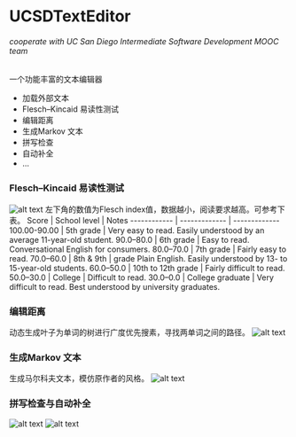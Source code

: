 # UCSDTextEditor
###### cooperate with UC San Diego Intermediate Software Development MOOC team

一个功能丰富的文本编辑器
* 加载外部文本
* Flesch–Kincaid 易读性测试
* 编辑距离
* 生成Markov 文本
* 拼写检查
* 自动补全
* ...

### Flesch–Kincaid 易读性测试
![alt text](https://github.com/Arthur-Lanc/UCSDTextEditor/blob/master/Flesch–Kincaid.png)
左下角的数值为Flesch index值，数据越小，阅读要求越高。可参考下表。
Score | School level | Notes
------------ | ------------- | -------------
100.00-90.00 |	5th grade |	Very easy to read. Easily understood by an average 11-year-old student.
90.0–80.0 |	6th grade |	Easy to read. Conversational English for consumers.
80.0–70.0 |	7th grade |	Fairly easy to read.
70.0–60.0 |	8th & 9th | grade	Plain English. Easily understood by 13- to 15-year-old students.
60.0–50.0 |	10th to 12th grade |	Fairly difficult to read.
50.0–30.0 |	College |	Difficult to read.
30.0–0.0 |	College graduate |	Very difficult to read. Best understood by university graduates.

### 编辑距离
动态生成叶子为单词的树进行广度优先搜素，寻找两单词之间的路径。
![alt text](https://github.com/Arthur-Lanc/UCSDTextEditor/blob/master/wordpath.png)

### 生成Markov 文本
生成马尔科夫文本，模仿原作者的风格。
![alt text](https://github.com/Arthur-Lanc/UCSDTextEditor/blob/master/genmarkovtxt.png)

### 拼写检查与自动补全
![alt text](https://github.com/Arthur-Lanc/UCSDTextEditor/blob/master/spellingsuggest.png)
![alt text](https://github.com/Arthur-Lanc/UCSDTextEditor/blob/master/autocomplete.png)
